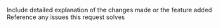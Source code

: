 Include detailed explanation of the changes made or the feature added
Reference any issues this request solves
